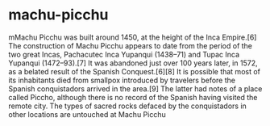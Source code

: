 machu-picchu
============

mMachu Picchu was built around 1450, at the height of the Inca Empire.[6] The construction of Machu Picchu appears to date from the period of the two great Incas, Pachacutec Inca Yupanqui (1438–71) and Tupac Inca Yupanqui (1472–93).[7] It was abandoned just over 100 years later, in 1572, as a belated result of the Spanish Conquest.[6][8] It is possible that most of its inhabitants died from smallpox introduced by travelers before the Spanish conquistadors arrived in the area.[9] The latter had notes of a place called Piccho, although there is no record of the Spanish having visited the remote city. The types of sacred rocks defaced by the conquistadors in other locations are untouched at Machu Picchu